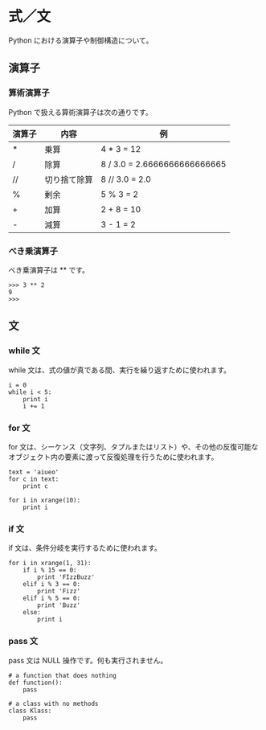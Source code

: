 # 式／文

Python における演算子や制御構造について。

## 演算子

### 算術演算子
Python で扱える算術演算子は次の通りです。

<table>
<thead>
<tr>
<th>演算子</th>
<th>内容</th>
<th>例</th>
</tr>
</thead>
<tbody>
<tr>
    <td>*</td>
    <td>乗算</td>
    <td>4 * 3 = 12</td>
</tr>
<tr>
    <td>/</td>
    <td>除算</td>
    <td>8 / 3.0 = 2.6666666666666665</td>
</tr>
<tr>
    <td>//</td>
    <td>切り捨て除算</td>
    <td>8 // 3.0 = 2.0</td>
</tr>
<tr>
    <td>%</td>
    <td>剰余</td>
    <td>5 % 3 = 2</td>
</tr>
<tr>
    <td>+</td>
    <td>加算</td>
    <td>2 + 8 = 10</td>
</tr>
<tr>
    <td>-</td>
    <td>減算</td>
    <td>3 - 1 = 2</td>
</tr>
</tbody>
</table>

### べき乗演算子
べき乗演算子は ** です。

    >>> 3 ** 2
    9
    >>>

## 文

### while 文
while 文は、式の値が真である間、実行を繰り返すために使われます。

    i = 0
    while i < 5:
        print i
        i += 1

### for 文
for 文は、シーケンス（文字列、タプルまたはリスト）や、その他の反復可能なオブジェクト内の要素に渡って反復処理を行うために使われます。

    text = 'aiueo'
    for c in text:
        print c

    for i in xrange(10):
        print i

### if 文
if 文は、条件分岐を実行するために使われます。

    for i in xrange(1, 31):
        if i % 15 == 0:
            print 'FIzzBuzz'
        elif i % 3 == 0:
            print 'Fizz'
        elif i % 5 == 0:
            print 'Buzz'
        else:
            print i

### pass 文
pass 文は NULL 操作です。何も実行されません。

    # a function that does nothing
    def function():
        pass 

    # a class with no methods
    class Klass:
        pass

    

